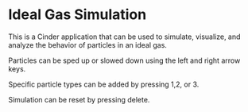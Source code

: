 # Ideal Gas Simulation
This is a Cinder application that can be used to simulate, visualize, and analyze the behavior of particles in an ideal gas.

Particles can be sped up or slowed down using the left and right arrow keys. 

Specific particle types can be added by pressing 1,2, or 3. 

Simulation can be reset by pressing delete. 